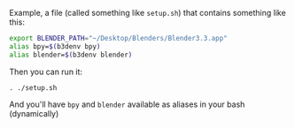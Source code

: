 Example, a file (called something like `setup.sh`) that contains something like this:

```bash
export BLENDER_PATH="~/Desktop/Blenders/Blender3.3.app"
alias bpy=$(b3denv bpy)
alias blender=$(b3denv blender)
```

Then you can run it:

`. ./setup.sh`

And you'll have `bpy` and `blender` available as aliases in your bash (dynamically)